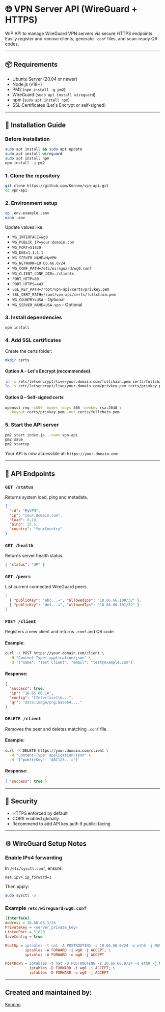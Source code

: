 # 🌐 VPN Server API (WireGuard + HTTPS)

WIP API to manage WireGuard VPN servers via secure HTTPS endpoints. Easily register and remove clients, generate `.conf` files, and scan-ready QR codes.

---

## 📦 Requirements

- Ubuntu Server (20.04 or newer)
- Node.js (v18+)
- PM2 (`npm install -g pm2`)
- WireGuard (`sudo apt install wireguard`)
- npm (`sudo apt install npm`)
- SSL Certificates (Let's Encrypt or self-signed)

---

## 🚀 Installation Guide

### Before installation 
```bash
sudo apt install && sudo apt update
sudo apt install wireguard
sudo apt install npm
npm install -g pm2
```

### 1. Clone the repository
```bash
git clone https://github.com/Kennno/vpn-api.git
cd vpn-api
```

### 2. Environment setup
```bash
cp .env.example .env
nano .env
```
Update values like:
- `WG_INTERFACE=wg0`
- `WG_PUBLIC_IP=your.domain.com`
- `WG_PORT=51820`
- `WG_DNS=1.1.1.1`
- `WG_SERVER_NAME=MyVPN`
- `WG_NETWORK=10.66.66.0/24`
- `WG_CONF_PATH=/etc/wireguard/wg0.conf`
- `WG_CLIENT_CONF_DIR=./clients`
- `PORT_HTTP=80`
- `PORT_HTTPS=443`
- `SSL_KEY_PATH=/root/vpn-api/certs/privkey.pem`
- `SSL_CERT_PATH=/root/vpn-api/certs/fullchain.pem`
- `WG_COUNTRY=USA` - Optional 
- `WG_SERVER_NAME=USA-vpn` - Optional

### 3. Install dependencies
```bash
npm install
```

### 4. Add SSL certificates
Create the certs folder:
```bash
mkdir certs
```
#### Option A – Let's Encrypt (recommended)
```bash
ln -s /etc/letsencrypt/live/your.domain.com/fullchain.pem certs/fullchain.pem
ln -s /etc/letsencrypt/live/your.domain.com/privkey.pem certs/privkey.pem
```
#### Option B – Self-signed certs
```bash
openssl req -x509 -nodes -days 365 -newkey rsa:2048 \
  -keyout certs/privkey.pem -out certs/fullchain.pem
```

### 5. Start the API server
```bash
pm2 start index.js --name vpn-api
pm2 save
pm2 startup
```

Your API is now accessible at: `https://your.domain.com`

---

## 📡 API Endpoints

### `GET /status`
Returns system load, ping and metadata.
```json
{
  "id": "MyVPN",
  "ip": "your.domain.com",
  "load": 0.18,
  "ping": 25.6,
  "country": "YourCountry"
}
```

### `GET /health`
Returns server health status.
```json
{ "status": "UP" }
```

### `GET /peers`
List current connected WireGuard peers.
```json
[
  { "publicKey": "abc...=", "allowedIps": "10.66.66.100/32" },
  { "publicKey": "def...=", "allowedIps": "10.66.66.101/32" }
]
```

### `POST /client`
Registers a new client and returns `.conf` and QR code.

#### Example:
```bash
curl -X POST https://your.domain.com/client \
  -H "Content-Type: application/json" \
  -d '{"name": "Test Client", "email": "test@example.com"}'
```

#### Response:
```json
{
  "success": true,
  "ip": "10.66.66.10",
  "config": "[Interface]\n...",
  "qr": "data:image/png;base64,..."
}
```

### `DELETE /client`
Removes the peer and deletes matching `.conf` file.

#### Example:
```bash
curl -X DELETE https://your.domain.com/client \
  -H "Content-Type: application/json" \
  -d '{"publicKey": "ABC123...="}'
```

#### Response:
```json
{ "success": true }
```

---

## 🔐 Security
- HTTPS enforced by default
- CORS enabled globally
- Recommend to add API key auth if public-facing

---

## ⚙️ WireGuard Setup Notes

### Enable IPv4 forwarding
In `/etc/sysctl.conf`, ensure:
```
net.ipv4.ip_forward=1
```
Then apply:
```bash
sudo sysctl -p
```

### Example `/etc/wireguard/wg0.conf`
```ini
[Interface]
Address = 10.66.66.1/24
PrivateKey = <server_private_key>
ListenPort = 51820
SaveConfig = true

PostUp = iptables -t nat -A POSTROUTING -s 10.66.66.0/24 -o eth0 -j MASQUERADE; \
         iptables -A FORWARD -i wg0 -j ACCEPT; \
         iptables -A FORWARD -o wg0 -j ACCEPT

PostDown = iptables -t nat -D POSTROUTING -s 10.66.66.0/24 -o eth0 -j MASQUERADE; \
           iptables -D FORWARD -i wg0 -j ACCEPT; \
           iptables -D FORWARD -o wg0 -j ACCEPT
```

---

## Created and maintained by:
[Kennno](https://github.com/Kennno)
